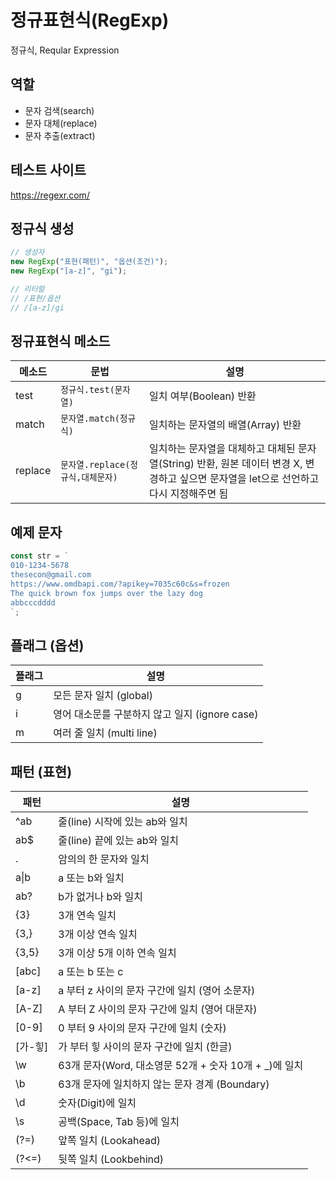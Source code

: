 # 정규표현식(RegExp)

정규식, Reqular Expression

## 역할

- 문자 검색(search)
- 문자 대체(replace)
- 문자 추출(extract)

## 테스트 사이트

https://regexr.com/

## 정규식 생성

```js
// 생성자
new RegExp("표현(패턴)", "옵션(조건)");
new RegExp("[a-z]", "gi");

// 리터럴
// /표현/옵션
// /[a-z]/gi
```

## 정규표현식 메소드

| 메소드  | 문법                              | 설명                                                                                                                                    |
| ------- | --------------------------------- | --------------------------------------------------------------------------------------------------------------------------------------- |
| test    | `정규식.test(문자열)`             | 일치 여부(Boolean) 반환                                                                                                                 |
| match   | `문자열.match(정규식)`            | 일치하는 문자열의 배열(Array) 반환                                                                                                      |
| replace | `문자열.replace(정규식,대체문자)` | 일치하는 문자열을 대체하고 대체된 문자열(String) 반환, 원본 데이터 변경 X, 변경하고 싶으면 문자열을 let으로 선언하고 다시 지정해주면 됨 |

## 예제 문자

```js
const str = `
010-1234-5678
thesecon@gmail.com
https://www.omdbapi.com/?apikey=7035c60c&s=frozen
The quick brown fox jumps over the lazy dog
abbcccdddd
`;
```

## 플래그 (옵션)

| 플래그 | 설명                                           |
| ------ | ---------------------------------------------- |
| g      | 모든 문자 일치 (global)                        |
| i      | 영어 대소문를 구분하지 않고 일지 (ignore case) |
| m      | 여러 줄 일치 (multi line)                      |

## 패턴 (표현)

| 패턴       | 설명                                                   |
| ---------- | ------------------------------------------------------ |
| ^ab        | 줄(line) 시작에 있는 ab와 일치                         |
| ab$        | 줄(line) 끝에 있는 ab와 일치                           |
| .          | 암의의 한 문자와 일치                                  |
| a&verbar;b | a 또는 b와 일치                                        |
| ab?        | b가 없거나 b와 일치                                    |
| {3}        | 3개 연속 일치                                          |
| {3,}       | 3개 이상 연속 일치                                     |
| {3,5}      | 3개 이상 5개 이하 연속 일치                            |
| [abc]      | a 또는 b 또는 c                                        |
| [a-z]      | a 부터 z 사이의 문자 구간에 일치 (영어 소문자)         |
| [A-Z]      | A 부터 Z 사이의 문자 구간에 일치 (영어 대문자)         |
| [0-9]      | 0 부터 9 사이의 문자 구간에 일치 (숫자)                |
| [가-힣]    | 가 부터 힣 사이의 문자 구간에 일치 (한글)              |
| \w         | 63개 문자(Word, 대소영문 52개 + 숫자 10개 + \_)에 일치 |
| \b         | 63개 문자에 일치하지 않는 문자 경계 (Boundary)         |
| \d         | 숫자(Digit)에 일치                                     |
| \s         | 공백(Space, Tab 등)에 일치                             |
| (?=)       | 앞쪽 일치 (Lookahead)                                  |
| (?<=)      | 뒷쪽 일치 (Lookbehind)                                 |
